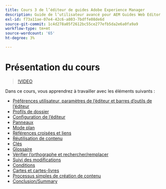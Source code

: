 ```yaml
---
title: Cours 3 de l’éditeur de guides Adobe Experience Manager
description: Guide de l’utilisateur avancé pour AEM Guides Web Editor
exl-id: f73a11ae-07e4-42c6-a803-7bdffe08de6d
source-git-commit: 1c4d278a05f2612bc55ce277efb5da2e6a0fa9a9
workflow-type: tm+mt
source-wordcount: '65'
ht-degree: 3%

---
```


# Présentation du cours

>[!VIDEO](https://video.tv.adobe.com/v/342759?quality=12&learn=on)

Dans ce cours, vous apprendrez à travailler avec les éléments suivants :

- [Préférences utilisateur, paramètres de l’éditeur et barres d’outils de l’éditeur](user-settings-preferences-toolbars.md)
- [Profils de dossier](folder-profiles.md)
- [Configuration de l’éditeur](editor-configuration.md)
- [Panneaux](panels.md)
- [Mode plan](outline-view.md)
- [Références croisées et liens](cross-references-and-links.md)
- [Réutilisation de contenu](content-reuse.md)
- [Clés](keys.md)
- [Glossaire](glossary.md)
- [Vérifier l’orthographe et rechercher/remplacer](spell-check.md)
- [Suivi des modifications](track-changes.md)
- [Conditions](conditions.md)
- [Cartes et cartes-livres](maps-and-bookmaps.md)
- [Processus simples de création de contenu](simple-content-creation-workflows.md)
- [Conclusion/Summary](recap.md)
